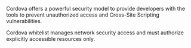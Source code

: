 Cordova offers a powerful security model to provide developers with the tools to prevent unauthorized access and
Cross-Site Scripting vulnerabilities.

Cordova whitelist manages network security access and must authorize explicitly accessible resources only.